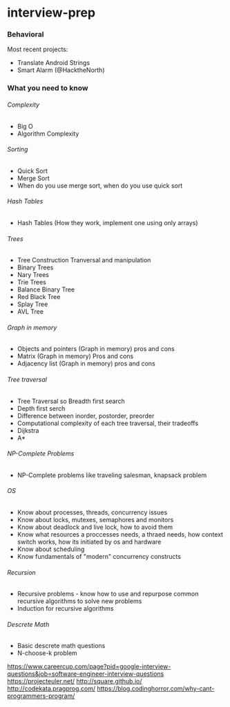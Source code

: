 # interview-prep

### Behavioral

Most recent projects:
- Translate Android Strings
- Smart Alarm (@HacktheNorth)



### What you need to know
###### Complexity
- Big O
- Algorithm Complexity

###### Sorting
- Quick Sort
- Merge Sort
- When do you use merge sort, when do you use quick sort

###### Hash Tables
- Hash Tables (How they work, implement one using only arrays)

###### Trees
- Tree Construction Tranversal and manipulation
- Binary Trees
- Nary Trees
- Trie Trees
- Balance Binary Tree
- Red Black Tree
- Splay Tree
- AVL Tree

###### Graph in memory
- Objects and pointers (Graph in memory) pros and cons
- Matrix (Graph in memory) Pros and cons
- Adjacency list (Graph in memory) pros and cons

###### Tree traversal
- Tree Traversal so Breadth first search
- Depth first serch
- Difference between inorder, postorder, preorder
- Computational complexity of each tree traversal, their tradeoffs
- Dijkstra
- A*

###### NP-Complete Problems
- NP-Complete problems like traveling salesman, knapsack problem

###### OS
- Know about processes, threads, concurrency issues
- Know about locks, mutexes, semaphores and monitors
- Know about deadlock and live lock, how to avoid them
- Know what resources a proccesses needs, a thraed needs, how context switch works, how its initiated by os and hardware
- Know about scheduling
- Know fundamentals of "modern" concurrency constructs

###### Recursion
- Recursive problems - know how to use and repurpose common recursive algorithms to solve new problems
- Induction for recursive algorithms

###### Descrete Math
- Basic descrete math questions
- N-choose-k problem


https://www.careercup.com/page?pid=google-interview-questions&job=software-engineer-interview-questions
https://projecteuler.net/
http://square.github.io/
http://codekata.pragprog.com/
https://blog.codinghorror.com/why-cant-programmers-program/


